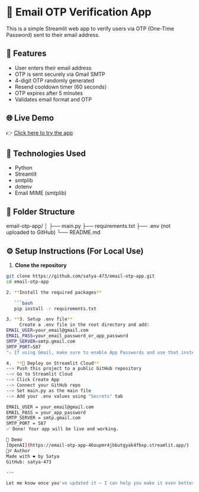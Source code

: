 # 🔐 Email OTP Verification App

This is a simple Streamlit web app to verify users via OTP (One-Time Password) sent to their email address.

## 🚀 Features

- User enters their email address
- OTP is sent securely via Gmail SMTP
- 4-digit OTP randomly generated
- Resend cooldown timer (60 seconds)
- OTP expires after 5 minutes
- Validates email format and OTP

## 🌐 Live Demo

👉 [Click here to try the app](https://email-otp-app-46oupmr4jbbutgyak4fbxp.streamlit.app)

## 🔧 Technologies Used

- Python
- Streamlit
- smtplib
- dotenv
- Email MIME (smtplib)

## 📁 Folder Structure
email-otp-app/
│
├── main.py
├── requirements.txt
├── .env (not uploaded to GitHub)
└── README.md

## ⚙️ Setup Instructions (For Local Use)

1. **Clone the repository**

```bash
git clone https://github.com/satya-473/email-otp-app.git
cd email-otp-app

2. **Install the required packages**

   ```bash
   pip install -r requirements.txt

3. **3. Setup .env file**
     Create a .env file in the root directory and add:
EMAIL_USER=your_email@gmail.com
EMAIL_PASS=your_email_password_or_app_password
SMTP_SERVER=smtp.gmail.com
SMTP_PORT=587
"⚠️ If using Gmail, make sure to enable App Passwords and use that instead of your main password."

4.  **🚀 Deploy on Streamlit Cloud**
--> Push this project to a public GitHub repository
--> Go to Streamlit Cloud
--> Click Create App
--> Connect your GitHub repo
--> Set main.py as the main file
--> Add your .env values using "Secrets" tab

EMAIL_USER = your_email@gmail.com
EMAIL_PASS = your_app_password
SMTP_SERVER = smtp.gmail.com
SMTP_PORT = 587
✅ Done! Your app will be live and working.

📸 Demo
[OpenAI](https://email-otp-app-46oupmr4jbbutgyak4fbxp.streamlit.app/)
🙋‍♂️ Author
Made with ❤️ by Satya
GitHub: satya-473

---

Let me know once you've updated it — I can help you make it even better if you'd like!












  


